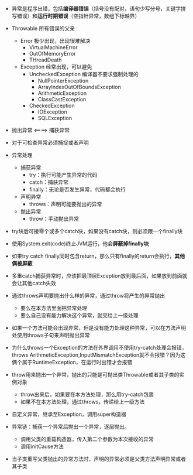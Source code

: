 - 异常是程序出错，包括**编译器错误**（括号没有配对，语句少写分号，关键字拼写错误）和**运行时期错误**（空指针异常，数组下标越界）
- Throwable 所有错误的父亲
  - Error 极少出现，出现很难解决
    - VirtualMachineError
    - OutOfMemoryError
    - THreadDeath
  - Exception 经常出现，可以避免
    - UncheckedException 编译器不要求强制处理的
      - NullPointerException
      - ArrayIndexOutOfBoundsException
      - ArithmeticException
      - ClassCastException
    - CheckedException
      - IOException
      - SQLException
- 抛出异常   <====>  捕获异常
- 对于可检查异常必须捕捉或者声明
- 异常处理
  - 捕获异常
    - try：执行可能产生异常的代码
    - catch：捕获异常
    - finally：无论是否发生异常，代码都会执行
  - 声明异常
    - throws：声明可能要抛出的异常
  - 抛出异常
    - throw：手动抛出异常
- try块后可接零个或多个catch块，如果没有catch块，则必须跟一个finally块
- 使用System.exit(code)终止JVM运行，他会**屏蔽掉finally块**
- 如果try catch finally同时包含return，那么只有finally的return会执行，**其他俩被屏蔽**
- 多重catch捕获异常时，应该把最顶层Exception放到最后面，如果放到前面就会让其他catch失效
- 通过throws声明要抛出什么样的异常，通过throw将产生的异常抛出
  - 要么在本方法里面把异常处理
  - 要么自己没有能力解决这个异常，就交给上一级处理

- 如果一个方法可能会出现异常，但是没有能力处理这种异常，可以在方法声明处使用throws子句来声明抛出异常
- 为什么throws一个Exception的方法在外界调用不使用try-catch处理会报错，throws ArithmeticException,InputMismatchException就不会报错？因为这俩个属于RuntimeException，在运行时出错才会报错
- throw用来抛出一个异常，抛出的只能是可抛出类Throwable或者其子类的实例对象
  - throw出来后，如果要在本方法处理，那么用try-catch包裹
  - 如果不在本方法处理，通过throws，传递给上一级方法
- 自定义异常，继承至Exception，调用super构造器
- 异常链：捕获一个异常后抛出一个异常，逐层抛出。
  - 调用父类的重载构造器，传入第二个参数为本次接收的异常
  - 调用initCause方法
- 当子类重写父类抛出的异常方法时，声明的异常必须是父类方法声明异常或者其子类


